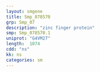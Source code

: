 ```yaml
---
layout: smgene
title: Smp_078570
grp: Smp_07
description: "zinc finger protein"
smp: Smp_078570.1
uniprot: "G4VM27"
length:  1074
cdd: "ns"
kk: ns
categories: sm
---
```


